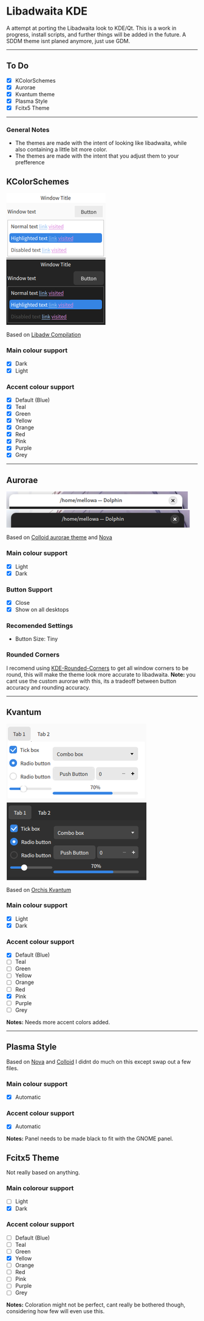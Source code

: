 # Libadwaita KDE 
A attempt at porting the Libadwaita look to KDE/Qt.
This is a work in progress, install scripts, and further things will be added in the future.
A SDDM theme isnt planed anymore, just use GDM.

---

## To Do
- [x] KColorSchemes
- [x] Aurorae
- [x] Kvantum theme
- [x] Plasma Style
- [x] Fcitx5 Theme

---

### General Notes
- The themes are made with the intent of looking like libadwaita, while also containing a little bit more color.
- The themes are made with the intent that you adjust them to your prefference 

## KColorSchemes
<p>
<img src="Assets/kcolor-light.png" alt="Light ColorScheme">
<img src="Assets/kcolor-dark.png" alt="Dark ColorScheme">
</p>

Based on [Libadw Compilation](https://www.pling.com/p/2175326/)

### Main colour support
- [x] Dark
- [x] Light
### Accent colour support
- [x] Default (Blue)
- [x] Teal
- [x] Green
- [x] Yellow
- [x] Orange
- [x] Red
- [x] Pink
- [x] Purple
- [x] Grey

---

## Aurorae
<p>
<img src="Assets/aurorae-light.png" alt="Light Aurorae">
<img src="Assets/aurorae-dark.png" alt="Dark Aurorae"> 
</p>

Based on [Colloid aurorae theme](https://www.pling.com/p/1738680/) and [Nova](https://www.pling.com/p/1662814/)

### Main colour support
- [x] Light
- [x] Dark
### Button Support
- [x] Close
- [x] Show on all desktops
### Recomended Settings
- Button Size: Tiny

### Rounded Corners
I recomend using [KDE-Rounded-Corners](https://github.com/matinlotfali/KDE-Rounded-Corners) to get all window corners to be round, this will make the theme look more accurate to libadwaita. **Note:** you cant use the custom aurorae with this, its a tradeoff between button accuracy and rounding accuracy.

---

## Kvantum
<p>
<img src="Assets/kvan-light.png" alt="Light Kvantum"> 
<img src="Assets/kvan-dark.png" alt="Dark Kvantum"> 
</p>

Based on [Orchis Kvantum](https://www.pling.com/p/1458909/) 

### Main colour support
- [x] Light
- [x] Dark
### Accent colour support
- [x] Default (Blue)
- [ ] Teal
- [ ] Green
- [ ] Yellow
- [ ] Orange
- [ ] Red
- [x] Pink
- [ ] Purple
- [ ] Grey

**Notes:** Needs more accent colors added.

---

## Plasma Style
Based on [Nova](https://www.pling.com/p/1659120/) and [Colloid](https://www.pling.com/p/1738718/)
I didnt do much on this except swap out a few files.

### Main colour support
- [x] Automatic

### Accent colour support
- [x] Automatic

**Notes:** Panel needs to be made black to fit with the GNOME panel.

## Fcitx5 Theme
Not really based on anything.
 
### Main colorour support
- [ ] Light
- [x] Dark
 
### Accent colour support
- [ ] Default (Blue)
- [ ] Teal
- [ ] Green
- [x] Yellow
- [ ] Orange
- [ ] Red
- [ ] Pink
- [ ] Purple
- [ ] Grey

**Notes:** Coloration might not be perfect, cant really be bothered though, considering how few will even use this.
